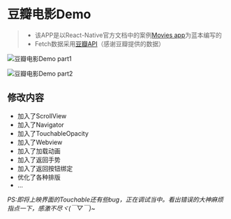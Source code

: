 # 豆瓣电影Demo

> - 该APP是以React-Native官方文档中的案例[Movies app](http://reactnative.cn/docs/0.37/sample-application-movies.html)为蓝本编写的
> - Fetch数据采用[豆瓣API](https://developers.douban.com/wiki/?title=movie_v2)（感谢豆瓣提供的数据）


![豆瓣电影Demo part1](https://user-images.githubusercontent.com/24715477/48671952-6ea26f80-eb6a-11e8-9cf2-d5f1a7540f48.gif)

![豆瓣电影Demo part2](https://user-images.githubusercontent.com/24715477/48671945-5894af00-eb6a-11e8-83ae-e8da11c87f93.gif)

## 修改内容
- 加入了ScrollView
- 加入了Navigator
- 加入了TouchableOpacity
- 加入了Webview
- 加入了加载动画
- 加入了返回手势
- 加入了返回按钮绑定
- 优化了各种排版
- ...


*PS:即将上映界面的Touchable还有些bug，正在调试当中。看出错误的大神麻烦指点一下，感激不尽ヾ(￣▽￣)~*

